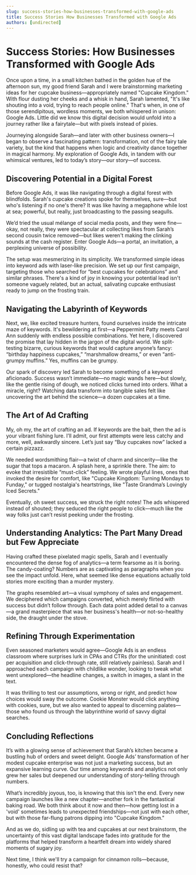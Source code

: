 ```yaml
---
slug: success-stories-how-businesses-transformed-with-google-ads
title: Success Stories How Businesses Transformed with Google Ads
authors: [undirected]
---
```


# Success Stories: How Businesses Transformed with Google Ads

Once upon a time, in a small kitchen bathed in the golden hue of the afternoon sun, my good friend Sarah and I were brainstorming marketing ideas for her cupcake business—appropriately named "Cupcake Kingdom." With flour dusting her cheeks and a whisk in hand, Sarah lamented, "It's like shouting into a void, trying to reach people online." That's when, in one of those serendipitous, wordless moments, we both whispered in unison: Google Ads. Little did we know this digital decision would unfold into a journey rather like a fairytale—but with pixels instead of pixies.

Journeying alongside Sarah—and later with other business owners—I began to observe a fascinating pattern: transformation, not of the fairy tale variety, but the kind that happens when logic and creativity dance together in magical harmony. My exploration of Google Ads, in tandem with our whimsical ventures, led to today’s story—our story—of success.

## Discovering Potential in a Digital Forest

Before Google Ads, it was like navigating through a digital forest with blindfolds. Sarah's cupcake creations spoke for themselves, sure—but who's listening if no one's there? It was like having a megaphone while lost at sea; powerful, but really, just broadcasting to the passing seagulls.

We’d tried the usual mélange of social media posts, and they were fine—okay, not really, they were spectacular at collecting likes from Sarah’s second cousin twice removed—but likes weren't making the clinking sounds at the cash register. Enter Google Ads—a portal, an invitation, a perplexing universe of possibility.

The setup was mesmerizing in its simplicity. We transformed simple ideas into keyword ads with laser-like precision. We set up our first campaign, targeting those who searched for “best cupcakes for celebrations” and similar phrases. There's a kind of joy in knowing your potential lead isn't someone vaguely related, but an actual, salivating cupcake enthusiast ready to jump on the frosting train.

## Navigating the Labyrinth of Keywords

Next, we, like excited treasure hunters, found ourselves inside the intricate maze of keywords. It's bewildering at first—a Peppermint Patty meets Carol Ann suddenly with endless possible combinations. Yet here, I discovered the promise that lay hidden in the jargon of the digital world. We split-testing bizarre, curious keywords that would capture anyone’s fancy: “birthday happiness cupcakes,” “marshmallow dreams,” or even “anti-grumpy muffins.” Yes, muffins can be grumpy.

Our spark of discovery led Sarah to become something of a keyword aficionado. Success wasn’t immediate—no magic wands here—but slowly, like the gentle rising of dough, we noticed clicks turned into orders. What a miracle, right? Watching data transform into tangible sales felt like uncovering the art behind the science—a dozen cupcakes at a time.

## The Art of Ad Crafting

My, oh my, the art of crafting an ad. If keywords are the bait, then the ad is your vibrant fishing lure. I’ll admit, our first attempts were less catchy and more, well, awkwardly sincere. Let’s just say “Buy cupcakes now” lacked a certain pizzazz.

We needed wordsmithing flair—a twist of charm and sincerity—like the sugar that tops a macaron. A splash here, a sprinkle there. The aim: to evoke that irresistible “must-click” feeling. We wrote playful lines, ones that invoked the desire for comfort, like "Cupcake Kingdom: Turning Mondays to Funday," or tugged nostalgia's heartstrings, like "Taste Grandma’s Lovingly Iced Secrets."

Eventually, oh sweet success, we struck the right notes! The ads whispered instead of shouted; they seduced the right people to click—much like the way folks just can’t resist peeking under the frosting.

## Understanding Analytics: The Part Many Dread but Few Appreciate

Having crafted these pixelated magic spells, Sarah and I eventually encountered the dense fog of analytics—a term fearsome as it is boring. The candy-coating? Numbers are as captivating as paragraphs when you see the impact unfold. Here, what seemed like dense equations actually told stories more exciting than a murder mystery.

The graphs resembled art—a visual symphony of sales and engagement. We deciphered which campaigns converted, which merely flirted with success but didn’t follow through. Each data point added detail to a canvas—a grand masterpiece that was her business's health—or not-so-healthy side, the draught under the stove.

## Refining Through Experimentation

Even seasoned marketers would agree—Google Ads is an endless classroom where surprises lurk in CPAs and CTRs (for the uninitiated: cost per acquisition and click-through rate, still relatively painless). Sarah and I approached each campaign with childlike wonder, looking to tweak what went unexplored—the headline changes, a switch in images, a slant in the text.

It was thrilling to test our assumptions, wrong or right, and predict how choices would sway the outcome. Cookie Monster would click anything with cookies, sure, but we also wanted to appeal to discerning palates—those who found us through the labyrinthine world of savvy digital searches.

## Concluding Reflections

It’s with a glowing sense of achievement that Sarah’s kitchen became a bustling hub of orders and sweet delight. Google Ads’ transformation of her modest cupcake enterprise was not just a marketing success, but an expansive learning curve. Our time among keywords and analytics not only grew her sales but deepened our understanding of story-telling through numbers.

What’s incredibly joyous, too, is knowing that this isn't the end. Every new campaign launches like a new chapter—another fork in the fantastical baking road. We both think about it now and then—how getting lost in a 'void' sometimes leads to unexpected friendships—not just with each other, but with those far-flung patrons dipping into "Cupcake Kingdom." 

And as we do, sidling up with tea and cupcakes at our next brainstorm, the uncertainty of this vast digital landscape fades into gratitude for the platforms that helped transform a heartfelt dream into widely shared moments of sugary joy.

Next time, I think we'll try a campaign for cinnamon rolls—because, honestly, who could resist that?

